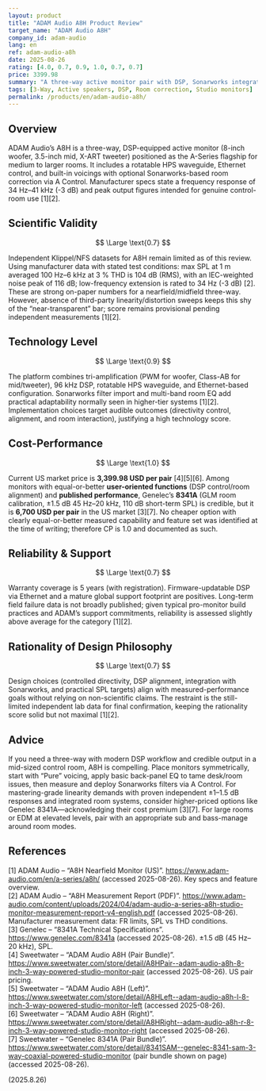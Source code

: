 ```yaml
---
layout: product
title: "ADAM Audio A8H Product Review"
target_name: "ADAM Audio A8H"
company_id: adam-audio
lang: en
ref: adam-audio-a8h
date: 2025-08-26
rating: [4.0, 0.7, 0.9, 1.0, 0.7, 0.7]
price: 3399.98
summary: "A three-way active monitor pair with DSP, Sonarworks integration, and strong manufacturer-published output specs. Third-party lab data is still sparse, but on paper it competes seriously with established studio standards."
tags: [3-Way, Active speakers, DSP, Room correction, Studio monitors]
permalink: /products/en/adam-audio-a8h/
---
```

## Overview

ADAM Audio’s A8H is a three-way, DSP-equipped active monitor (8-inch woofer, 3.5-inch mid, X-ART tweeter) positioned as the A-Series flagship for medium to larger rooms. It includes a rotatable HPS waveguide, Ethernet control, and built-in voicings with optional Sonarworks-based room correction via A Control. Manufacturer specs state a frequency response of 34 Hz–41 kHz (-3 dB) and peak output figures intended for genuine control-room use [1][2].

## Scientific Validity

$$ \Large \text{0.7} $$

Independent Klippel/NFS datasets for A8H remain limited as of this review. Using manufacturer data with stated test conditions: max SPL at 1 m averaged 100 Hz–6 kHz at 3 % THD is 104 dB (RMS), with an IEC-weighted noise peak of 116 dB; low-frequency extension is rated to 34 Hz (-3 dB) [2]. These are strong on-paper numbers for a nearfield/midfield three-way. However, absence of third-party linearity/distortion sweeps keeps this shy of the “near-transparent” bar; score remains provisional pending independent measurements [1][2].

## Technology Level

$$ \Large \text{0.9} $$

The platform combines tri-amplification (PWM for woofer, Class-AB for mid/tweeter), 96 kHz DSP, rotatable HPS waveguide, and Ethernet-based configuration. Sonarworks filter import and multi-band room EQ add practical adaptability normally seen in higher-tier systems [1][2]. Implementation choices target audible outcomes (directivity control, alignment, and room interaction), justifying a high technology score.

## Cost-Performance

$$ \Large \text{1.0} $$

Current US market price is **3,399.98 USD per pair** [4][5][6]. Among monitors with equal-or-better **user-oriented functions** (DSP control/room alignment) and **published performance**, Genelec’s **8341A** (GLM room calibration, ±1.5 dB 45 Hz–20 kHz, 110 dB short-term SPL) is credible, but it is **6,700 USD per pair** in the US market [3][7]. No cheaper option with clearly equal-or-better measured capability and feature set was identified at the time of writing; therefore CP is 1.0 and documented as such.

## Reliability & Support

$$ \Large \text{0.7} $$

Warranty coverage is 5 years (with registration). Firmware-updatable DSP via Ethernet and a mature global support footprint are positives. Long-term field failure data is not broadly published; given typical pro-monitor build practices and ADAM’s support commitments, reliability is assessed slightly above average for the category [1][2].

## Rationality of Design Philosophy

$$ \Large \text{0.7} $$

Design choices (controlled directivity, DSP alignment, integration with Sonarworks, and practical SPL targets) align with measured-performance goals without relying on non-scientific claims. The restraint is the still-limited independent lab data for final confirmation, keeping the rationality score solid but not maximal [1][2].

## Advice

If you need a three-way with modern DSP workflow and credible output in a mid-sized control room, A8H is compelling. Place monitors symmetrically, start with “Pure” voicing, apply basic back-panel EQ to tame desk/room issues, then measure and deploy Sonarworks filters via A Control. For mastering-grade linearity demands with proven independent ±1–1.5 dB responses and integrated room systems, consider higher-priced options like Genelec 8341A—acknowledging their cost premium [3][7]. For large rooms or EDM at elevated levels, pair with an appropriate sub and bass-manage around room modes.

## References

[1] ADAM Audio – “A8H Nearfield Monitor (US)”. https://www.adam-audio.com/en/a-series/a8h/ (accessed 2025-08-26). Key specs and feature overview.  
[2] ADAM Audio – “A8H Measurement Report (PDF)”. https://www.adam-audio.com/content/uploads/2024/04/adam-audio-a-series-a8h-studio-monitor-measurement-report-v4-english.pdf (accessed 2025-08-26). Manufacturer measurement data: FR limits, SPL vs THD conditions.  
[3] Genelec – “8341A Technical Specifications”. https://www.genelec.com/8341a (accessed 2025-08-26). ±1.5 dB (45 Hz–20 kHz), SPL.  
[4] Sweetwater – “ADAM Audio A8H (Pair Bundle)”. https://www.sweetwater.com/store/detail/A8HPair--adam-audio-a8h-8-inch-3-way-powered-studio-monitor-pair (accessed 2025-08-26). US pair pricing.  
[5] Sweetwater – “ADAM Audio A8H (Left)”. https://www.sweetwater.com/store/detail/A8HLeft--adam-audio-a8h-l-8-inch-3-way-powered-studio-monitor-left (accessed 2025-08-26).  
[6] Sweetwater – “ADAM Audio A8H (Right)”. https://www.sweetwater.com/store/detail/A8HRight--adam-audio-a8h-r-8-inch-3-way-powered-studio-monitor-right (accessed 2025-08-26).  
[7] Sweetwater – “Genelec 8341A (Pair Bundle)”. https://www.sweetwater.com/store/detail/8341SAM--genelec-8341-sam-3-way-coaxial-powered-studio-monitor (pair bundle shown on page) (accessed 2025-08-26).

(2025.8.26)

